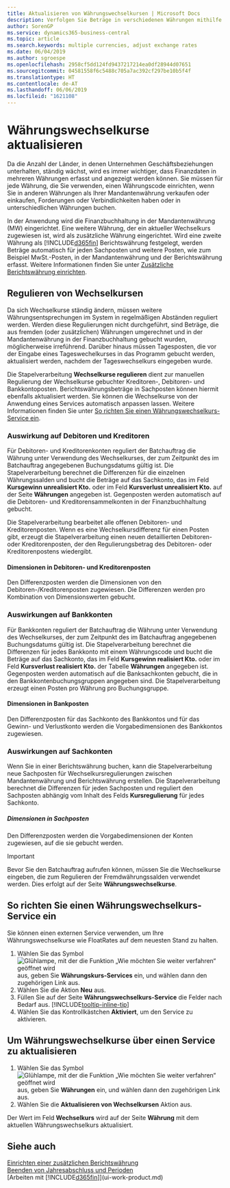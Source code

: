 ```yaml
---
title: Aktualisieren von Währungswechselkursen | Microsoft Docs
description: Verfolgen Sie Beträge in verschiedenen Währungen mithilfe der Währungscodes, und lassen Sie mithilfe von Business Central die Wechselkurse der gebuchte Posten mit einer Fremdleistung anpassen.
author: SorenGP
ms.service: dynamics365-business-central
ms.topic: article
ms.search.keywords: multiple currencies, adjust exchange rates
ms.date: 06/04/2019
ms.author: sgroespe
ms.openlocfilehash: 2958cf5dd124fd9437217214ea0df28944d07651
ms.sourcegitcommit: 04581558f6c5488c705a7ac392cf297be10b5f4f
ms.translationtype: HT
ms.contentlocale: de-AT
ms.lasthandoff: 06/06/2019
ms.locfileid: "1621108"
---
```

# <a name="update-currency-exchange-rates"></a>Währungswechselkurse aktualisieren
Da die Anzahl der Länder, in denen Unternehmen Geschäftsbeziehungen unterhalten, ständig wächst, wird es immer wichtiger, dass Finanzdaten in mehreren Währungen erfasst und angezeigt werden können. Sie müssen für jede Währung, die Sie verwenden, einen Währungscode einrichten, wenn Sie in anderen Währungen als Ihrer Mandantenwährung verkaufen oder einkaufen, Forderungen oder Verbindlichkeiten haben oder in unterschiedlichen Währungen buchen.

In der Anwendung wird die Finanzbuchhaltung in der Mandantenwährung (MW) eingerichtet. Eine weitere Währung, der ein aktueller Wechselkurs zugewiesen ist, wird als zusätzliche Währung eingerichtet. Wird eine zweite Währung als [!INCLUDE[d365fin](includes/d365fin_md.md)] Berichtswährung festgelegt, werden Beträge automatisch für jeden Sachposten und weitere Posten, wie zum Beispiel MwSt.-Posten, in der Mandantenwährung und der Berichtswährung erfasst. Weitere Informationen finden Sie unter [Zusätzliche Berichtswährung einrichten](finance-how-setup-additional-currencies.md).

## <a name="adjusting-exchange-rates"></a>Regulieren von Wechselkursen
Da sich Wechselkurse ständig ändern, müssen weitere Währungsentsprechungen im System in regelmäßigen Abständen reguliert werden. Werden diese Regulierungen nicht durchgeführt, sind Beträge, die aus fremden (oder zusätzlichen) Währungen umgerechnet und in der Mandantenwährung in der Finanzbuchhaltung gebucht wurden, möglicherweise irreführend. Darüber hinaus müssen Tagesposten, die vor der Eingabe eines Tageswechelkurses in das Programm gebucht werden, aktualisiert werden, nachdem der Tageswechselkurs eingegeben wurde.

Die Stapelverarbeitung **Wechselkurse regulieren** dient zur manuellen Regulierung der Wechselkurse gebuchter Kreditoren-, Debitoren- und Bankkontoposten. Berichtswährungsbeträge in Sachposten können hiermit ebenfalls aktualisiert werden. Sie können die Wechselkurse von der Anwendung eines Services automatisch anpassen lassen. Weitere Informationen finden Sie unter [So richten Sie einen Währungswechselkurs-Service ein](finance-how-update-currencies.md#to-set-up-a-currency-exchange-rate-service).

### <a name="effect-on-customers-and-vendors"></a>Auswirkung auf Debitoren und Kreditoren
Für Debitoren- und Kreditorenkonten reguliert der Batchauftrag die Währung unter Verwendung des Wechselkurses, der zum Zeitpunkt des im Batchauftrag angegebenen Buchungsdatums gültig ist. Die Stapelverarbeitung berechnet die Differenzen für die einzelnen Währungssalden und bucht die Beträge auf das Sachkonto, das im Feld **Kursgewinn unrealisiert Kto.** oder im Feld **Kursverlust unrealisiert Kto.** auf der Seite **Währungen** angegeben ist. Gegenposten werden automatisch auf die Debitoren- und Kreditorensammelkonten in der Finanzbuchhaltung gebucht.

Die Stapelverarbeitung bearbeitet alle offenen Debitoren- und Kreditorenposten. Wenn es eine Wechselkursdifferenz für einen Posten gibt, erzeugt die Stapelverarbeitung einen neuen detaillierten Debitoren- oder Kreditorenposten, der den Regulierungsbetrag des Debitoren- oder Kreditorenpostens wiedergibt.

#### <a name="dimensions-on-customer-and-vendor-ledger-entries"></a>Dimensionen in Debitoren- und Kreditorenposten
Den Differenzposten werden die Dimensionen von den Debitoren-/Kreditorenposten zugewiesen. Die Differenzen werden pro Kombination von Dimensionswerten gebucht.

### <a name="effect-on-bank-accounts"></a>Auswirkungen auf Bankkonten
Für Bankkonten reguliert der Batchauftrag die Währung unter Verwendung des Wechselkurses, der zum Zeitpunkt des im Batchauftrag angegebenen Buchungsdatums gültig ist. Die Stapelverarbeitung berechnet die Differenzen für jedes Bankkonto mit einem Währungscode und bucht die Beträge auf das Sachkonto, das im Feld **Kursgewinn realisiert Kto.** oder im Feld **Kursverlust realisiert Kto.** der Tabelle **Währungen** angegeben ist. Gegenposten werden automatisch auf die Banksachkonten gebucht, die in den Bankkontenbuchungsgruppen angegeben sind. Die Stapelverarbeitung erzeugt einen Posten pro Währung pro Buchungsgruppe.

#### <a name="dimensions-on-bank-account-entries"></a>Dimensionen in Bankposten
Den Differenzposten für das Sachkonto des Bankkontos und für das Gewinn- und Verlustkonto werden die Vorgabedimensionen des Bankkontos zugewiesen.

### <a name="effect-on-gl-accounts"></a>Auswirkungen auf Sachkonten
Wenn Sie in einer Berichtswährung buchen, kann die Stapelverarbeitung neue Sachposten für Wechselkursregulierungen zwischen Mandantenwährung und Berichtswährung erstellen. Die Stapelverarbeitung berechnet die Differenzen für jeden Sachposten und reguliert den Sachposten abhängig vom Inhalt des Felds **Kursregulierung** für jedes Sachkonto.

##### <a name="dimensions-on-gl-account-entries"></a>Dimensionen in Sachposten
Den Differenzposten werden die Vorgabedimensionen der Konten zugewiesen, auf die sie gebucht werden.

> [!Important]
> Bevor Sie den Batchauftrag aufrufen können, müssen Sie die Wechselkurse eingeben, die zum Regulieren der Fremdwährungssalden verwendet werden. Dies erfolgt auf der Seite **Währungswechselkurse**.

## <a name="to-set-up-a-currency-exchange-rate-service"></a>So richten Sie einen Währungswechselkurs-Service ein
Sie können einen externen Service verwenden, um Ihre Währungswechselkurse wie FloatRates auf dem neuesten Stand zu halten.

1. Wählen Sie das Symbol ![Glühlampe, mit der die Funktion „Wie möchten Sie weiter verfahren“ geöffnet wird](media/ui-search/search_small.png "Wie möchten Sie weiter verfahren?") aus, geben Sie **Währungskurs-Services** ein, und wählen dann den zugehörigen Link aus.
2. Wählen Sie die Aktion **Neu** aus.
3. Füllen Sie auf der Seite **Währungswechselkurs-Service** die Felder nach Bedarf aus. [!INCLUDE[tooltip-inline-tip](includes/tooltip-inline-tip_md.md)]
4. Wählen Sie das Kontrollkästchen **Aktiviert**, um den Service zu aktivieren.

## <a name="to-update-currency-exchange-rates-through-a-service"></a>Um Währungswechselkurse über einen Service zu aktualisieren
1. Wählen Sie das Symbol ![Glühlampe, mit der die Funktion „Wie möchten Sie weiter verfahren“ geöffnet wird](media/ui-search/search_small.png "Wie möchten Sie weiter verfahren?") aus, geben Sie **Währungen** ein, und wählen dann den zugehörigen Link aus.
2. Wählen Sie die **Aktualisieren von Wechselkursen** Aktion aus.

Der Wert im Feld **Wechselkurs** wird auf der Seite **Währung** mit dem aktuellen Währungswechselkurs aktualisiert.

## <a name="see-also"></a>Siehe auch
[Einrichten einer zusätzlichen Berichtswährung](finance-how-setup-additional-currencies.md)  
[Beenden von Jahresabschluss und Perioden](year-close-years-periods.md)  
[Arbeiten mit [!INCLUDE[d365fin](includes/d365fin_md.md)]](ui-work-product.md)
